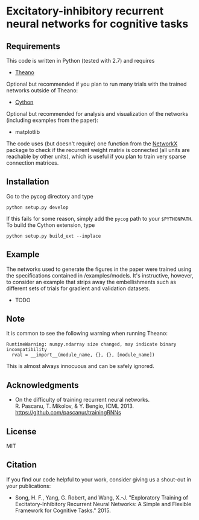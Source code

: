 # Excitatory-inhibitory recurrent neural networks for cognitive tasks

## Requirements

This code is written in Python (tested with 2.7) and requires

* [Theano](http://deeplearning.net/software/theano/)

Optional but recommended if you plan to run many trials with the trained networks outside of Theano:

* [Cython](http://cython.org/)

Optional but recommended for analysis and visualization of the networks (including examples from the paper):

* matplotlib

The code uses (but doesn't require) one function from the [NetworkX](https://networkx.github.io/) package to check if the recurrent weight matrix is connected (all units are reachable by other units), which is useful if you plan to train very sparse connection matrices.

## Installation

Go to the pycog directory and type

```
python setup.py develop
```

If this fails for some reason, simply add the ``pycog`` path to your ``$PYTHONPATH``. To build the Cython extension, type

```
python setup.py build_ext --inplace
```

## Example

The networks used to generate the figures in the paper were trained using the specifications contained in /examples/models. It's instructive, however, to consider an example that strips away the embellishments such as different sets of trials for gradient and validation datasets.

* TODO

## Note

It is common to see the following warning when running Theano:

```
RuntimeWarning: numpy.ndarray size changed, may indicate binary incompatibility
  rval = __import__(module_name, {}, {}, [module_name])
```

This is almost always innocuous and can be safely ignored.

## Acknowledgments

* On the difficulty of training recurrent neural networks.                                         
  R. Pascanu, T. Mikolov, & Y. Bengio, ICML 2013.                                                  
  https://github.com/pascanur/trainingRNNs

## License

MIT

## Citation

If you find our code helpful to your work, consider giving us a shout-out in your publications:

* Song, H. F., Yang, G. Robert, and Wang, X.-J. "Exploratory Training of Excitatory-Inhibitory Recurrent Neural Networks: A Simple and Flexible Framework for Cognitive Tasks." 2015.
